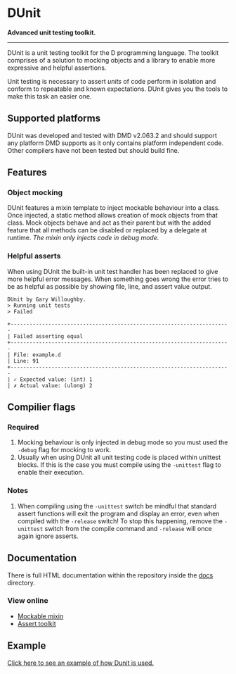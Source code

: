 # DUnit
**Advanced unit testing toolkit.**

---

DUnit is a unit testing toolkit for the D programming language. The toolkit comprises of a solution to mocking objects and a library to enable more expressive and helpful assertions.

Unit testing is necessary to assert *units* of code perform in isolation and conform to repeatable and known expectations. DUnit gives you the tools to make this task an easier one.

## Supported platforms
DUnit was developed and tested with DMD v2.063.2 and should support any platform DMD supports as it only contains platform independent code. Other compilers have not been tested but should build fine.

## Features

### Object mocking
DUnit features a mixin template to inject mockable behaviour into a class. Once injected, a static method allows creation of mock objects from that class. Mock objects behave and act as their parent but with the added feature that all methods can be disabled or replaced by a delegate at runtime. *The mixin only injects code in debug mode.*

### Helpful asserts
When using DUnit the built-in unit test handler has been replaced to give more helpful error messages. When something goes wrong the error tries to be as helpful as possible by showing file, line, and assert value output.

	DUnit by Gary Willoughby.
	> Running unit tests
	> Failed

	+----------------------------------------------------------------------
	| Failed asserting equal
	+----------------------------------------------------------------------
	| File: example.d
	| Line: 91
	+----------------------------------------------------------------------
	| ✓ Expected value: (int) 1
	| ✗ Actual value: (ulong) 2

## Compilier flags

### Required
1. Mocking behaviour is only injected in debug mode so you must used the `-debug` flag for mocking to work.
1. Usually when using DUnit all unit testing code is placed within unittest blocks. If this is the case you must compile using the `-unittest` flag to enable their execution.

### Notes
1. When compiling using the `-unittest` switch be mindful that standard assert functions will exit the program and display an error, even when compiled with the `-release` switch! To stop this happening, remove the `-unittest` switch from the compile command and `-release` will once again ignore asserts.

## Documentation
There is full HTML documentation within the repository inside the [docs](https://github.com/kalekold/dunit/tree/master/docs) directory.

### View online
- [Mockable mixin](http://htmlpreview.github.io/?https://github.com/kalekold/dunit/blob/master/docs/mockable.html)
- [Assert toolkit](http://htmlpreview.github.io/?https://github.com/kalekold/dunit/blob/master/docs/toolkit.html)

## Example

[Click here to see an example of how Dunit is used.](https://github.com/kalekold/dunit/blob/master/source/example.d)
